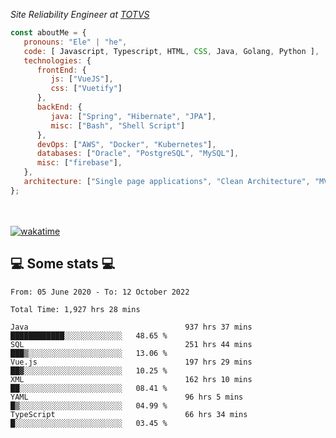 <p><em>Site Reliability Engineer at <a href="https://www.totvs.com/">TOTVS</a></br>
</em></p>


```javascript
const aboutMe = {
   pronouns: "Ele" | "he",
   code: [ Javascript, Typescript, HTML, CSS, Java, Golang, Python ],
   technologies: {
      frontEnd: {
         js: ["VueJS"],
         css: ["Vuetify"]
      },
      backEnd: {
         java: ["Spring", "Hibernate", "JPA"],
         misc: ["Bash", "Shell Script"]
      },
      devOps: ["AWS", "Docker", "Kubernetes"],
      databases: ["Oracle", "PostgreSQL", "MySQL"],
      misc: ["firebase"],
   },
   architecture: ["Single page applications", "Clean Architecture", "MVC", "Microservices"],
};
```
</br></br>
[![wakatime](https://wakatime.com/badge/user/a3a8ed06-d304-4d6b-bc86-4adc418cdea7.svg)](https://wakatime.com/@a3a8ed06-d304-4d6b-bc86-4adc418cdea7)
<h2>💻 Some stats 💻</h2>

<!--START_SECTION:waka-->

```text
From: 05 June 2020 - To: 12 October 2022

Total Time: 1,927 hrs 28 mins

Java                                   937 hrs 37 mins ████████████░░░░░░░░░░░░░   48.65 %
SQL                                    251 hrs 44 mins ███▒░░░░░░░░░░░░░░░░░░░░░   13.06 %
Vue.js                                 197 hrs 29 mins ██▓░░░░░░░░░░░░░░░░░░░░░░   10.25 %
XML                                    162 hrs 10 mins ██░░░░░░░░░░░░░░░░░░░░░░░   08.41 %
YAML                                   96 hrs 5 mins   █▒░░░░░░░░░░░░░░░░░░░░░░░   04.99 %
TypeScript                             66 hrs 34 mins  █░░░░░░░░░░░░░░░░░░░░░░░░   03.45 %
```

<!--END_SECTION:waka-->
